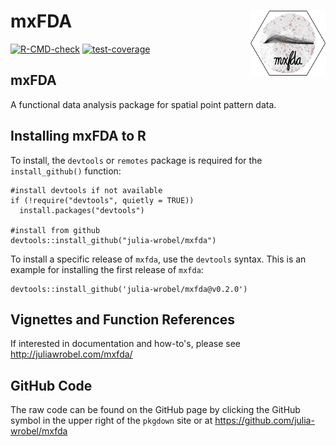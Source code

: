 # mxFDA <img src="man/figures/logo_small.png" align="right" width="120" />

<!-- badges: start -->
[![R-CMD-check](https://github.com/julia-wrobel/mxfda/actions/workflows/R-CMD-check.yaml/badge.svg)](https://github.com/julia-wrobel/mxfda/actions/workflows/R-CMD-check.yaml) 
[![test-coverage](https://github.com/julia-wrobel/mxfda/actions/workflows/test-coverage.yaml/badge.svg)](https://github.com/julia-wrobel/mxfda/actions/workflows/test-coverage.yaml)
<!-- badges: end -->

<!--
-->
## mxFDA

A functional data analysis package for spatial point pattern data.

## Installing mxFDA to R

To install, the `devtools` or `remotes` package is required for the `install_github()` function:

```
#install devtools if not available
if (!require("devtools", quietly = TRUE))
  install.packages("devtools")

#install from github
devtools::install_github("julia-wrobel/mxfda")
```

To install a specific release of `mxfda`, use the `devtools` syntax. This is an example for installing the first release of `mxfda`:

```
devtools::install_github('julia-wrobel/mxfda@v0.2.0')
```

## Vignettes and Function References

If interested in documentation and how-to's, please see http://juliawrobel.com/mxfda/

## GitHub Code

The raw code can be found on the GitHub page by clicking the GitHub symbol in the upper right of the `pkgdown` site or at https://github.com/julia-wrobel/mxfda
